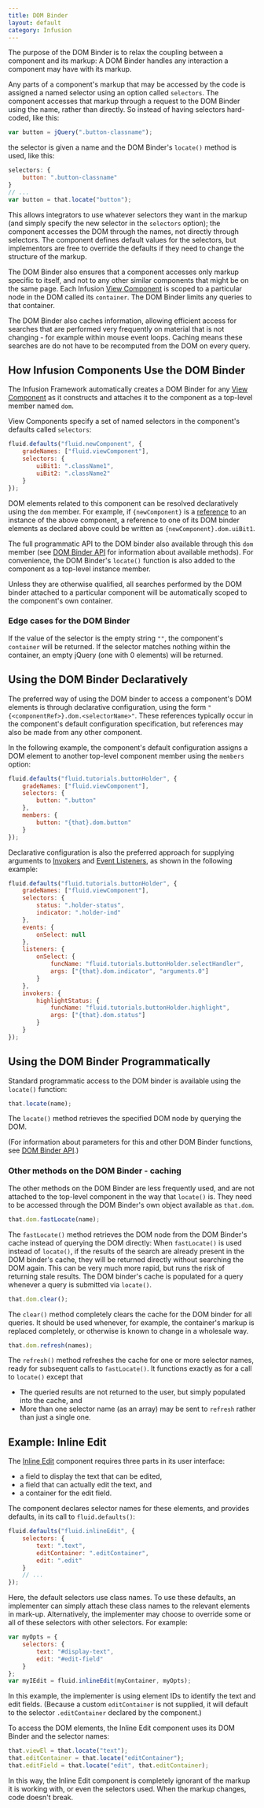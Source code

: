 ```yaml
---
title: DOM Binder
layout: default
category: Infusion
---
```


The purpose of the DOM Binder is to relax the coupling between a component and its markup: A DOM Binder handles any
interaction a component may have with its markup.

Any parts of a component's markup that may be accessed by the code is assigned a named selector using an option called
`selectors`. The component accesses that markup through a request to the DOM Binder using the name, rather than directly.
So instead of having selectors hard-coded, like this:

```javascript
var button = jQuery(".button-classname");
```

the selector is given a name and the DOM Binder's `locate()` method is used, like this:

```javascript
selectors: {
    button: ".button-classname"
}
// ...
var button = that.locate("button");
```

This allows integrators to use whatever selectors they want in the markup (and simply specify the new selector
in the `selectors` option); the component accesses the DOM through the names, not directly through selectors. The
component defines default values for the selectors, but implementors are free to override the defaults if they
need to change the structure of the markup.

The DOM Binder also ensures that a component accesses only markup specific to itself, and not to any other similar
components that might be on the same page. Each Infusion [View Component](tutorial-gettingStartedWithInfusion/ViewComponents.md)
is scoped to a particular node in the
DOM called its `container`. The DOM Binder limits any queries to that container.

The DOM Binder also caches information, allowing efficient access for searches that are performed very
frequently on material that is not changing - for example within mouse event loops. Caching means these
searches are do not have to be recomputed from the DOM on every query.

## How Infusion Components Use the DOM Binder ##

The Infusion Framework automatically creates a DOM Binder for any [View Component](tutorial-gettingStartedWithInfusion/ViewComponents.md)
as it constructs and attaches it to the component as a top-level member named `dom`.

View Components specify a set of named selectors in the component's defaults called `selectors`:

```javascript
fluid.defaults("fluid.newComponent", {
    gradeNames: ["fluid.viewComponent"],
    selectors: {
        uiBit1: ".className1",
        uiBit2: ".className2"
    }
});
```

DOM elements related to this component can be resolved declaratively using the `dom` member. For example,
if `{newComponent}` is a [reference](IoCReferences.md) to an instance of the above component, a reference to one of its
DOM binder elements as declared above could be written as `{newComponent}.dom.uiBit1`.

The full programmatic API to the DOM binder also available through this `dom` member (see
[DOM Binder API](DOMBinderAPI.md) for information about available methods).
For convenience, the DOM Binder's `locate()` function is also added to the component as a top-level instance member.

Unless they are otherwise qualified, all searches performed by the DOM binder attached to a particular
component will be automatically scoped to the component's own container.

### Edge cases for the DOM Binder ###

If the value of the selector is the empty string `""`, the component's `container` will be returned.
If the selector matches nothing within the container, an empty jQuery (one with 0 elements) will be returned.

## Using the DOM Binder Declaratively ##

The preferred way of using the DOM binder to access a component's DOM elements is through declarative configuration,
using the form `"{<componentRef>}.dom.<selectorName>"`. These references typically occur in the component's
default configuration specification, but references may also be made from any other component.

In the following example, the component's default configuration assigns a DOM element to another top-level
component member using the `members` option:

```javascript
fluid.defaults("fluid.tutorials.buttonHolder", {
    gradeNames: ["fluid.viewComponent"],
    selectors: {
        button: ".button"
    },
    members: {
        button: "{that}.dom.button"
    }
});
```

Declarative configuration is also the preferred approach for supplying arguments to [Invokers](Invokers.md)
and [Event Listeners](InfusionEventSystem.md), as shown in the following example:

```javascript
fluid.defaults("fluid.tutorials.buttonHolder", {
    gradeNames: ["fluid.viewComponent"],
    selectors: {
        status: ".holder-status",
        indicator: ".holder-ind"
    },
    events: {
        onSelect: null
    },
    listeners: {
        onSelect: {
            funcName: "fluid.tutorials.buttonHolder.selectHandler",
            args: ["{that}.dom.indicator", "arguments.0"]
        }
    },
    invokers: {
        highlightStatus: {
            funcName: "fluid.tutorials.buttonHolder.highlight",
            args: ["{that}.dom.status"]
        }
    }
});
```

## Using the DOM Binder Programmatically ##

Standard programmatic access to the DOM binder is available using the `locate()` function:

```javascript
that.locate(name);
```

The `locate()` method retrieves the specified DOM node by querying the DOM.

(For information about parameters for this and other DOM Binder functions, see [DOM Binder API](DOMBinderAPI.md).)

### Other methods on the DOM Binder - caching ###

The other methods on the DOM Binder are less frequently used, and are not attached to the top-level component
in the way that `locate()` is. They need to be accessed through the DOM Binder's own object available as `that.dom`.

```javascript
that.dom.fastLocate(name);
```

The `fastLocate()` method retrieves the DOM node from the DOM Binder's cache instead of querying the DOM directly:
When `fastLocate()` is used instead of `locate()`, if the results of the search are already present in the DOM
binder's cache, they will be returned directly without searching the DOM again. This can be very much more rapid,
but runs the risk of returning stale results. The DOM binder's cache is populated for a query
whenever a query is submitted via `locate()`.

```javascript
that.dom.clear();
```

The `clear()` method completely clears the cache for the DOM binder for all queries.
It should be used whenever, for example, the container's markup is replaced completely, or
otherwise is known to change in a wholesale way.

```javascript
that.dom.refresh(names);
```

The `refresh()` method refreshes the cache for one or more selector names, ready for subsequent calls to
`fastLocate()`. It functions exactly as for a call to `locate()` except that

* The queried results are not returned to the user, but simply populated into the cache, and
* More than one selector name (as an array) may be sent to `refresh` rather than just a single one.

## Example: Inline Edit ##

The [Inline Edit](to-do/InlineEdit.md) component requires three parts in its user interface:

* a field to display the text that can be edited,
* a field that can actually edit the text, and
* a container for the edit field.

The component declares selector names for these elements, and provides defaults, in its call to `fluid.defaults()`:

```javascript
fluid.defaults("fluid.inlineEdit", {
    selectors: {
        text: ".text",
        editContainer: ".editContainer",
        edit: ".edit"
    }
    // ...
});
```

Here, the default selectors use class names. To use these defaults, an implementer can simply attach these
class names to the relevant elements in mark-up. Alternatively, the implementer may choose to override some
or all of these selectors with other selectors. For example:

```javascript
var myOpts = {
    selectors: {
        text: "#display-text",
        edit: "#edit-field"
    }
};
var myIEdit = fluid.inlineEdit(myContainer, myOpts);
```

In this example, the implementer is using element IDs to identify the text and edit fields.
(Because a custom `editContainer` is not supplied, it will default to the selector `.editContainer`
declared by the component.)

To access the DOM elements, the Inline Edit component uses its DOM Binder and the selector names:

```javascript
that.viewEl = that.locate("text");
that.editContainer = that.locate("editContainer");
that.editField = that.locate("edit", that.editContainer);
```

In this way, the Inline Edit component is completely ignorant of the markup it is working with,
or even the selectors used. When the markup changes, code doesn't break.
